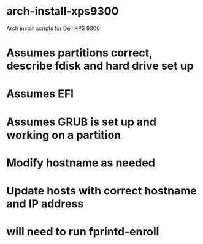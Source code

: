 # arch-install-xps9300
Arch install scripts for Dell XPS 9300

# Assumes partitions correct, describe fdisk and hard drive set up
# Assumes EFI
# Assumes GRUB is set up and working on a partition
# Modify hostname as needed
# Update hosts with correct hostname and IP address
# will need to run fprintd-enroll
